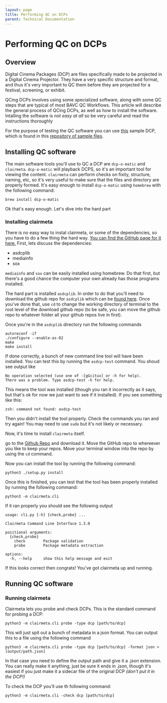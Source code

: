 ```yaml
---
layout: page
title: Performing QC on DCPs
parent: Technical Documentation
---
```


# Performing QC on DCPs

## Overview

Digital Cinema Packages (DCP) are files specifically made to be projected in a Digital Cinema Projector. They have a very specific structure and format, and thus it's very important to QC them before they are projected for a festival, screening, or exhibit.

QCing DCPs involves using some specialized software, along with some QC steps that are typical of most BAVC QC Workflows. This article will describe the general process of QCing DCPs, as well as how to install the software. Intalling the software is *not easy at all* so be very careful and read the instructions thoroughly


For the purpose of testing the QC software you can use [this](https://www.charbon-studio.com/get/dcps/CHARBON-INTEROP-24.zip) sample DCP, which is found in this [repository of sample files](https://www.charbon-studio.com/resources).

## Installing QC software

The main software tools you'll use to QC a DCP are `dcp-o-matic` and `clairmeta`. `dcp-o-matic` will playback DCPS, so it's an important tool for viewing the content. `clairmeta` can perform checks on fixity, structure, naming, etc, so it's very useful to make sure that the files and directory are properly formed.  It's easy enough to install `dcp-o-matic` using `homebrew` with the following command:

```
brew install dcp-o-matic
```

Ok that's easy enough. Let's dive into the hard part

### Installing clairmeta

There is no easy way to instal clairmeta, or some of the dependencies, so you have to do a few thing the hard way. [You can find the GitHub page for it here.](https://github.com/Ymagis/ClairMeta) First, lets discuss the dependencies:

* asdcplib
* mediainfo
* sox

`mediainfo` and `sox` can be easily installed using homebrew. Do that first, but there's a good chance the computer your own already has those programs installed.

The hard part is installed `asdcplib`. In order to do that you'll need to download the github repo for `asdcplib` which can be [found here](https://github.com/cinecert/asdcplib). Once you've done that, use `cd` to change the working directory of terminal to the root level of the download github repo (to be safe, you can move the github repo to whatever folder all your github repos live in first).

Once you're in the `asdcplib` directory run the following commands

```
autoreconf -if
./configure --enable-as-02
make
make install
```

If done correctly, a bunch of new command line tool will have been installed. You can test this by running the `asdcp-test` command. You shoud see output like

```
No operation selected (use one of -[gGcitux] or -h for help).
There was a problem. Type asdcp-test -h for help.
```

This means the tool was installed (though you ran it incorrectly as it says, but that's ok for now we just want to see if it installed). If you see something like this:

```
zsh: command not found: asdcp-test
```

Then you didn't install the tool properly. Check the commands you ran and try again! You may need to use `sudo` but it's not likely or necessary.

Now, it's time to install `clairmeta` itself.

go to the [Github Repo](https://github.com/Ymagis/ClairMeta) and download it. Move the GitHub repo to whereever you like to keep your repos. Move your terminal window into the repo by using the `cd` command.

Now you can install the tool by running the following command:

`python3 ./setup.py install`

Once this is finished, you can test that the tool has been properly installed by running the following command:

```
python3 -m clairmeta.cli
```

If it ran properly you should see the following output

```
usage: cli.py [-h] {check,probe} ...

Clairmeta Command Line Interface 1.3.0

positional arguments:
  {check,probe}
    check        Package validation
    probe        Package metadata extraction

options:
  -h, --help     show this help message and exit
```

If this looks correct then congrats! You've got clairmeta up and running. 

## Running QC software

### Running clairmeta

Clairmeta lets you probe and check DCPs. This is the standard command for probing a DCP:

```
python3 -m clairmeta.cli probe -type dcp [path/to/dcp]
```

This will just spit out a bunch of metadata in a json format. You can output this to a file using the following command

```
python3 -m clairmeta.cli probe -type dcp [path/to/dcp] -format json > [output/path.json]
```

In that case you need to define the output path and give it a .json extension. You can really make it anything, just be sure it ends in .json, though it's easiest if you just make it a sidecar file of the original DCP *(don't put it in the DCP!)*

To check the DCP you'll use th following command:

```
python3 -m clairmeta.cli -check dcp [path/to/dcp]
```
